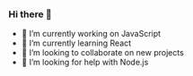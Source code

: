 ### Hi there 👋

- 🔭 I’m currently working on JavaScript
- 🌱 I’m currently learning React
- 👯 I’m looking to collaborate on new projects
- 🤔 I’m looking for help with Node.js 
